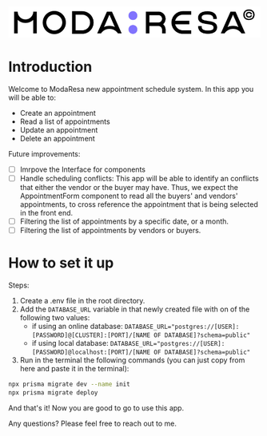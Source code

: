 ![logo](/public/assets/logo.webp)

# Introduction

Welcome to ModaResa new appointment schedule system. In this app you will be able to:

- Create an appointment
- Read a list of appointments
- Update an appointment
- Delete an appointment

Future improvements:

- [ ] Imrpove the Interface for components
- [ ] Handle scheduling conflicts: This app will be able to identify an conflicts that either the vendor or the buyer may have. Thus, we expect the AppointmentForm component to read all the buyers' and vendors' appointments, to cross reference the appointment that is being selected in the front end.
- [ ] Filtering the list of appointments by a specific date, or a month.
- [ ] Filtering the list of appointments by vendors or buyers.

# How to set it up

Steps:

1. Create a .env file in the root directory.
2. Add the `DATABASE_URL` variable in that newly created file with on of the following two values:
   - if using an online database:
     `DATABASE_URL="postgres://[USER]:[PASSWORD]@[CLUSTER]:[PORT]/[NAME OF DATABASE]?schema=public"`
   - if using local database:
     `DATABASE_URL="postgres://[USER]:[PASSWORD]@localhost:[PORT]/[NAME OF DATABASE]?schema=public"`
3. Run in the terminal the following commands (you can just copy from here and paste it in the terminal):

```bash
npx prisma migrate dev --name init
npx prisma migrate deploy
```

And that's it! Now you are good to go to use this app.

Any questions? Please feel free to reach out to me.
